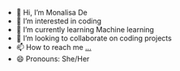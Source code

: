 - 👋 Hi, I’m Monalisa De
- 👀 I’m interested in coding 
- 🌱 I’m currently learning Machine learning
- 💞️ I’m looking to collaborate on coding projects
- 📫 How to reach me [...](https://www.linkedin.com/in/monalisa-de-8289a5208)
- 😄 Pronouns: She/Her

<!---
monalisade369/monalisade369 is a ✨ special ✨ repository because its `README.md` (this file) appears on your GitHub profile.
You can click the Preview link to take a look at your changes.
--->
